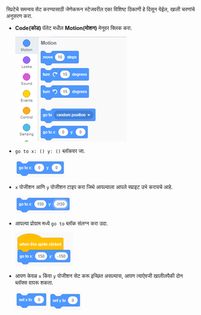 स्प्रिटेचे समन्वय सेट करण्यासाठी जेणेकरून स्टेजवरील एका विशिष्ट ठिकाणी हे दिसून येईल, खाली चरणांचे अनुसरण करा.

- **Code(कोड)** पॅलेट मधील **Motion(मोशन)** मेनूवर क्लिक करा.
    
    ![मोशन मेनू](images/motion-menu.png)

- `go to x: () y: ()` ब्लॉकवर जा.
    
    ![go to x y](images/goto.png)

- `x` पोजीशन आणि `y` पोजीशन टाइप करा जिथे आपल्याला आपले स्प्राइट उभे करायचे आहे.
    
    ![go to x y filled](images/goto_filled.png)

- आपल्या प्रोग्राम मध्ये `go to` ब्लॉक संलग्न करा उदा.
    
    ![go to x y attached to block](images/use-goto.png)

- आपण केवळ `x` किंवा `y` पोजीशन सेट करू इच्छित असल्यास, आपण त्याऐवजी खालीलपैकी दोन ब्लॉक्स वापरू शकता.
    
    ![set x](images/setx.png) ![set y](images/sety.png)